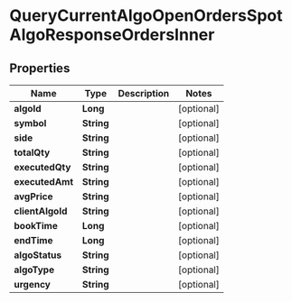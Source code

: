 

# QueryCurrentAlgoOpenOrdersSpotAlgoResponseOrdersInner


## Properties

| Name | Type | Description | Notes |
|------------ | ------------- | ------------- | -------------|
|**algoId** | **Long** |  |  [optional] |
|**symbol** | **String** |  |  [optional] |
|**side** | **String** |  |  [optional] |
|**totalQty** | **String** |  |  [optional] |
|**executedQty** | **String** |  |  [optional] |
|**executedAmt** | **String** |  |  [optional] |
|**avgPrice** | **String** |  |  [optional] |
|**clientAlgoId** | **String** |  |  [optional] |
|**bookTime** | **Long** |  |  [optional] |
|**endTime** | **Long** |  |  [optional] |
|**algoStatus** | **String** |  |  [optional] |
|**algoType** | **String** |  |  [optional] |
|**urgency** | **String** |  |  [optional] |



